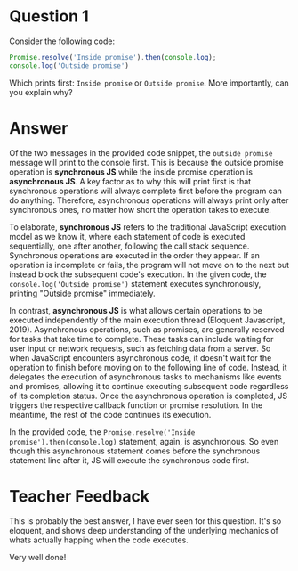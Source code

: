 # Question 1
Consider the following code:

```js
Promise.resolve('Inside promise').then(console.log);
console.log('Outside promise')
```

Which prints first: `Inside promise` or `Outside promise`. More importantly, can you explain why?

# Answer
Of the two messages in the provided code snippet, the `outside promise` message will print to the console first. This is because the outside promise operation is **synchronous JS** while the inside promise operation is **asynchronous JS**. A key factor as to why this will print first is that synchronous operations will always complete first before the program can do anything. Therefore, asynchronous operations will always print only after synchronous ones, no matter how short the operation takes to execute.

To elaborate, **synchronous JS** refers to the traditional JavaScript execution model as we know it, where each statement of code is executed sequentially, one after another, following the call stack sequence. Synchronous operations are executed in the order they appear. If an operation is incomplete or fails, the program will not move on to the next but instead block the subsequent code's execution. In the given code, the `console.log('Outside promise')` statement executes synchronously, printing "Outside promise" immediately.

In contrast, **asynchronous JS** is what allows certain operations to be executed independently of the main execution thread (Eloquent Javascript, 2019). Asynchronous operations, such as promises, are generally reserved for tasks that take time to complete. These tasks can include waiting for user input or network requests, such as fetching data from a server. So when JavaScript encounters asynchronous code, it doesn't wait for the operation to finish before moving on to the following line of code. Instead, it delegates the execution of asynchronous tasks to mechanisms like events and promises, allowing it to continue executing subsequent code regardless of its completion status. Once the asynchronous operation is completed, JS triggers the respective callback function or promise resolution. In the meantime, the rest of the code continues its execution.

In the provided code, the `Promise.resolve('Inside promise').then(console.log)` statement, again, is asynchronous. So even though this asynchronous statement comes before the synchronous statement line after it, JS will execute the synchronous code first.

# Teacher Feedback
This is probably the best answer, I have ever seen for this question. It's so eloquent, and shows deep understanding of the underlying mechanics of whats actually happing when the code executes.

Very well done!

